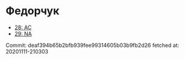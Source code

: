 # Федорчук
- [28: AC](28.md)
- [29: NA](29.md)

Commit: deaf394b65b2bfb939fee99314605b03b9fb2d26
 fetched at: 20201111-210303
